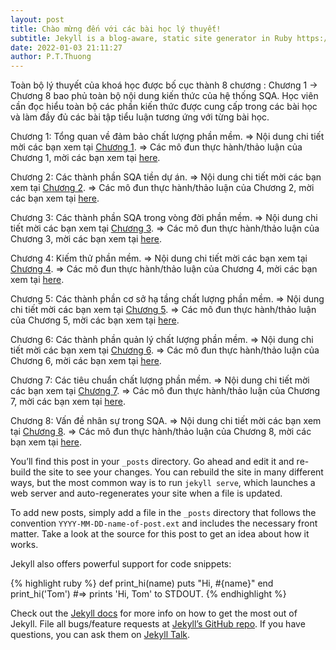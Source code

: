 ```yaml
---
layout: post
title: Chào mừng đến với các bài học lý thuyết!
subtitle: Jekyll is a blog-aware, static site generator in Ruby https://jekyllrb.com
date: 2022-01-03 21:11:27
author: P.T.Thuong
---
```


Toàn bộ lý thuyết của khoá học được bố cục thành 8 chương : Chương 1 -> Chương 8 bao phủ toàn bộ nội dung kiến thức của hệ thống SQA.
Học viên cần đọc hiểu toàn bộ các phần kiến thức được cung cấp trong các bài học và làm đầy đủ các bài tập tiểu luận tương ứng với từng bài học.



Chương 1: Tổng quan về đảm bảo chất lượng phần mềm.
=> Nội dung chi tiết mời các bạn xem tại [Chương 1][chapter1-docs]. 
=> Các mô đun thực hành/thảo luận của Chương 1, mời các bạn xem tại [here][jekyll-gh].

Chương 2: Các thành phần SQA tiền dự án.
=> Nội dung chi tiết mời các bạn xem tại [Chương 2][chapter2-docs]. 
=> Các mô đun thực hành/thảo luận của Chương 2, mời các bạn xem tại [here][jekyll-gh].

Chương 3: Các thành phần SQA trong vòng đời phần mềm. 
=> Nội dung chi tiết mời các bạn xem tại [Chương 3][chapter3-docs].
=> Các mô đun thực hành/thảo luận của Chương 3, mời các bạn xem tại [here][jekyll-gh].

Chương 4: Kiếm thử phần mềm. 
=> Nội dung chi tiết mời các bạn xem tại [Chương 4][chapter4-docs]. 
=> Các mô đun thực hành/thảo luận của Chương 4, mời các bạn xem tại [here][jekyll-gh].


Chương 5: Các thành phần cơ sở hạ tầng chất lượng phần mềm. 
=> Nội dung chi tiết mời các bạn xem tại [Chương 5][chapter5-docs]. 
=> Các mô đun thực hành/thảo luận của Chương 5, mời các bạn xem tại [here][jekyll-gh].

Chương 6: Các thành phần quản lý chất lượng phần mềm. 
=> Nội dung chi tiết mời các bạn xem tại [Chương 6][chapter6-docs]. 
=> Các mô đun thực hành/thảo luận của Chương 6, mời các bạn xem tại [here][jekyll-gh].

Chương 7: Các tiêu chuẩn chất lượng phần mềm. 
=> Nội dung chi tiết mời các bạn xem tại [Chương 7][chapter7-docs].
=> Các mô đun thực hành/thảo luận của Chương 7, mời các bạn xem tại [here][jekyll-gh].

Chương 8: Vấn đề nhân sự trong SQA. 
=> Nội dung chi tiết mời các bạn xem tại [Chương 8][chapter8-docs]. 
=> Các mô đun thực hành/thảo luận của Chương 8, mời các bạn xem tại [here][jekyll-gh].


[chapter1-docs]: https://drive.google.com/file/d/1p7AD1BB7dEZ7VPWIy9pCEdm9ITXfGex_/view?usp=sharing
[chapter2-docs]: https://drive.google.com/file/d/1cdmf2ZDXPOipvyzWYf1Ag90064PO2rm6/view?usp=sharing
[chapter3-docs]: https://drive.google.com/file/d/1qF1c9-OibMU-uii9fixOhUZAqnkDOVfm/view?usp=sharing
[chapter4-docs]: https://drive.google.com/file/d/17ZnxEzZuGZMWOsKE8e1Xo0SDgcyA_GNq/view?usp=sharing
[chapter5-docs]: https://drive.google.com/file/d/1FVf3MkDwbcVus0J6yjmSnHy5w4Evxw7l/view?usp=sharing
[chapter6-docs]: https://drive.google.com/file/d/1hOKmQXeCAxfgLR0y6rrfdWSJwQLxocjH/view?usp=sharing
[chapter7-docs]: https://drive.google.com/file/d/1CKdQolYTC2kvMo3IPNWUnn0POI0eCzgN/view?usp=sharing
[chapter8-docs]: https://docs.google.com/presentation/d/1V6L_Y5FyjPHE9957MuMG0LO9viBDDs28/edit?usp=sharing&ouid=103630476810295172551&rtpof=true&sd=true

[jekyll-gh]:   https://github.com/jekyll/jekyll





You’ll find this post in your `_posts` directory. Go ahead and edit it and re-build the site to see your changes. You can rebuild the site in many different ways, but the most common way is to run `jekyll serve`, which launches a web server and auto-regenerates your site when a file is updated.

To add new posts, simply add a file in the `_posts` directory that follows the convention `YYYY-MM-DD-name-of-post.ext` and includes the necessary front matter. Take a look at the source for this post to get an idea about how it works.

Jekyll also offers powerful support for code snippets:

{% highlight ruby %}
def print_hi(name)
  puts "Hi, #{name}"
end
print_hi('Tom')
#=> prints 'Hi, Tom' to STDOUT.
{% endhighlight %}

Check out the [Jekyll docs][jekyll-docs] for more info on how to get the most out of Jekyll. File all bugs/feature requests at [Jekyll’s GitHub repo][jekyll-gh]. If you have questions, you can ask them on [Jekyll Talk][jekyll-talk].

[jekyll-docs]: http://jekyllrb.com/docs/home
[jekyll-gh]:   https://github.com/jekyll/jekyll
[jekyll-talk]: https://talk.jekyllrb.com/
